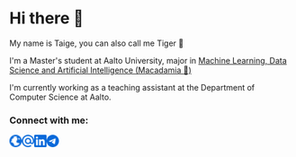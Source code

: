 # Hi there 👋
My name is Taige, you can also call me Tiger 🐯

I'm a Master's student at Aalto University, major in [Machine Learning, Data Science and Artificial Intelligence (Macadamia 🌰)](https://into.aalto.fi/display/enccis/Machine+Learning%2C+Data+Science+and+Artificial+Intelligence+%28Macadamia%29+2020-2022)

I'm currently working as a teaching assistant at the Department of Computer Science at Aalto.

### Connect with me:

[<img align="left" alt="Website" width="22px" src="./globe.svg" />](https://taige.wang/)
[<img align="left" alt="Email" width="22px" src="./email.svg" />](mailto:taige.wang@aalto.fi)
[<img align="left" alt="LinkedIn" width="22px" src="./linkedin.svg" />](https://www.linkedin.com/in/taige-wang/)
[<img align="left" alt="Telegram" width="22px" src="./telegram.svg" />](https://t.me/xiaoxiaobt)